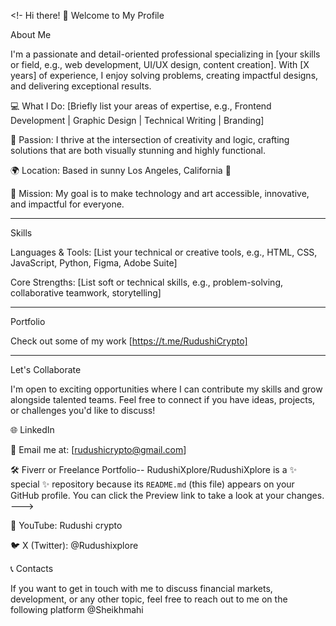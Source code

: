 
<!-
Hi there! 👋 Welcome to My Profile

About Me

I'm a passionate and detail-oriented professional specializing in [your skills or field, e.g., web development, UI/UX design, content creation]. With [X years] of experience, I enjoy solving problems, creating impactful designs, and delivering exceptional results.

💻 What I Do: [Briefly list your areas of expertise, e.g., Frontend Development | Graphic Design | Technical Writing | Branding]

🎨 Passion: I thrive at the intersection of creativity and logic, crafting solutions that are both visually stunning and highly functional.

🌍 Location: Based in sunny Los Angeles, California 🌴

🚀 Mission: My goal is to make technology and art accessible, innovative, and impactful for everyone.



---

Skills

Languages & Tools: [List your technical or creative tools, e.g., HTML, CSS, JavaScript, Python, Figma, Adobe Suite]

Core Strengths: [List soft or technical skills, e.g., problem-solving, collaborative teamwork, storytelling]



---

Portfolio

Check out some of my work [https://t.me/RudushiCrypto]


---

Let's Collaborate

I'm open to exciting opportunities where I can contribute my skills and grow alongside talented teams. Feel free to connect if you have ideas, projects, or challenges you'd like to discuss!

🌐 LinkedIn

📧 Email me at: [rudushicrypto@gmail.com]

🛠️ Fiverr or Freelance Portfolio--
RudushiXplore/RudushiXplore is a ✨ special ✨ repository because its `README.md` (this file) appears on your GitHub profile.
You can click the Preview link to take a look at your changes.
--->




🎥 YouTube: Rudushi crypto 

🐦 X (Twitter): @Rudushixplore

📞 Contacts


If you want to get in touch with me to discuss financial markets, development, or any other topic, feel free to reach out to me on the following platform @Sheikhmahi
